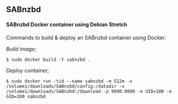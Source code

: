 ## SABnzbd

#### SABnzbd Docker container using Debian Stretch

Commands to build & deploy an SABnzbd container using Docker.

*Build image;*

    $ sudo docker build -t sabnzbd .

*Deploy container;*

    $ sudo docker run -tid --name sabnzbd -m 512m -v /volume1/downloads/SABnzbd/config:/datadir -v /volume1/downloads/SABnzbd:/download -p 9090:8080 -e UID=100 -e GID=100 sabnzbd